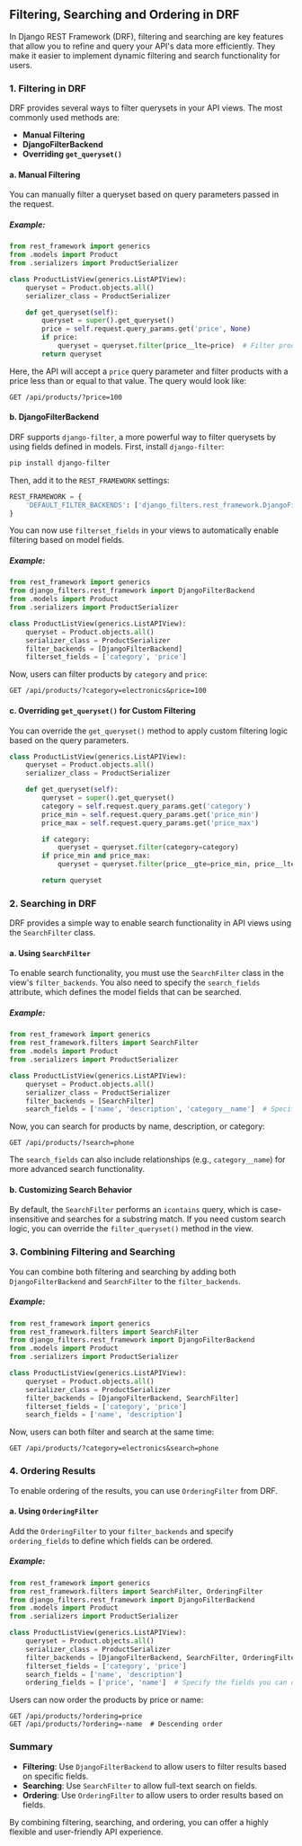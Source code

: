 ## Filtering, Searching and Ordering in DRF

In Django REST Framework (DRF), filtering and searching are key features that allow you to refine and query your API's data more efficiently. They make it easier to implement dynamic filtering and search functionality for users.

### 1. **Filtering in DRF**

DRF provides several ways to filter querysets in your API views. The most commonly used methods are:
- **Manual Filtering**
- **DjangoFilterBackend**
- **Overriding `get_queryset()`**

#### a. **Manual Filtering**
You can manually filter a queryset based on query parameters passed in the request.

##### Example:

```python
from rest_framework import generics
from .models import Product
from .serializers import ProductSerializer

class ProductListView(generics.ListAPIView):
    queryset = Product.objects.all()
    serializer_class = ProductSerializer

    def get_queryset(self):
        queryset = super().get_queryset()
        price = self.request.query_params.get('price', None)
        if price:
            queryset = queryset.filter(price__lte=price)  # Filter products by price
        return queryset
```

Here, the API will accept a `price` query parameter and filter products with a price less than or equal to that value. The query would look like:

```
GET /api/products/?price=100
```

#### b. **DjangoFilterBackend**
DRF supports `django-filter`, a more powerful way to filter querysets by using fields defined in models. First, install `django-filter`:

```bash
pip install django-filter
```

Then, add it to the `REST_FRAMEWORK` settings:

```python
REST_FRAMEWORK = {
    'DEFAULT_FILTER_BACKENDS': ['django_filters.rest_framework.DjangoFilterBackend']
}
```

You can now use `filterset_fields` in your views to automatically enable filtering based on model fields.

##### Example:

```python
from rest_framework import generics
from django_filters.rest_framework import DjangoFilterBackend
from .models import Product
from .serializers import ProductSerializer

class ProductListView(generics.ListAPIView):
    queryset = Product.objects.all()
    serializer_class = ProductSerializer
    filter_backends = [DjangoFilterBackend]
    filterset_fields = ['category', 'price']
```

Now, users can filter products by `category` and `price`:

```
GET /api/products/?category=electronics&price=100
```

#### c. **Overriding `get_queryset()` for Custom Filtering**
You can override the `get_queryset()` method to apply custom filtering logic based on the query parameters.

```python
class ProductListView(generics.ListAPIView):
    queryset = Product.objects.all()
    serializer_class = ProductSerializer

    def get_queryset(self):
        queryset = super().get_queryset()
        category = self.request.query_params.get('category')
        price_min = self.request.query_params.get('price_min')
        price_max = self.request.query_params.get('price_max')

        if category:
            queryset = queryset.filter(category=category)
        if price_min and price_max:
            queryset = queryset.filter(price__gte=price_min, price__lte=price_max)

        return queryset
```

### 2. **Searching in DRF**

DRF provides a simple way to enable search functionality in API views using the `SearchFilter` class.

#### a. **Using `SearchFilter`**

To enable search functionality, you must use the `SearchFilter` class in the view's `filter_backends`. You also need to specify the `search_fields` attribute, which defines the model fields that can be searched.

##### Example:

```python
from rest_framework import generics
from rest_framework.filters import SearchFilter
from .models import Product
from .serializers import ProductSerializer

class ProductListView(generics.ListAPIView):
    queryset = Product.objects.all()
    serializer_class = ProductSerializer
    filter_backends = [SearchFilter]
    search_fields = ['name', 'description', 'category__name']  # Specify searchable fields
```

Now, you can search for products by name, description, or category:

```
GET /api/products/?search=phone
```

The `search_fields` can also include relationships (e.g., `category__name`) for more advanced search functionality.

#### b. **Customizing Search Behavior**

By default, the `SearchFilter` performs an `icontains` query, which is case-insensitive and searches for a substring match. If you need custom search logic, you can override the `filter_queryset()` method in the view.

### 3. **Combining Filtering and Searching**

You can combine both filtering and searching by adding both `DjangoFilterBackend` and `SearchFilter` to the `filter_backends`.

##### Example:

```python
from rest_framework import generics
from rest_framework.filters import SearchFilter
from django_filters.rest_framework import DjangoFilterBackend
from .models import Product
from .serializers import ProductSerializer

class ProductListView(generics.ListAPIView):
    queryset = Product.objects.all()
    serializer_class = ProductSerializer
    filter_backends = [DjangoFilterBackend, SearchFilter]
    filterset_fields = ['category', 'price']
    search_fields = ['name', 'description']
```

Now, users can both filter and search at the same time:

```
GET /api/products/?category=electronics&search=phone
```

### 4. **Ordering Results**

To enable ordering of the results, you can use `OrderingFilter` from DRF.

#### a. **Using `OrderingFilter`**

Add the `OrderingFilter` to your `filter_backends` and specify `ordering_fields` to define which fields can be ordered.

##### Example:

```python
from rest_framework import generics
from rest_framework.filters import SearchFilter, OrderingFilter
from django_filters.rest_framework import DjangoFilterBackend
from .models import Product
from .serializers import ProductSerializer

class ProductListView(generics.ListAPIView):
    queryset = Product.objects.all()
    serializer_class = ProductSerializer
    filter_backends = [DjangoFilterBackend, SearchFilter, OrderingFilter]
    filterset_fields = ['category', 'price']
    search_fields = ['name', 'description']
    ordering_fields = ['price', 'name']  # Specify the fields you can order by
```

Users can now order the products by price or name:

```
GET /api/products/?ordering=price
GET /api/products/?ordering=-name  # Descending order
```

### Summary

- **Filtering**: Use `DjangoFilterBackend` to allow users to filter results based on specific fields.
- **Searching**: Use `SearchFilter` to allow full-text search on fields.
- **Ordering**: Use `OrderingFilter` to allow users to order results based on fields.
  
By combining filtering, searching, and ordering, you can offer a highly flexible and user-friendly API experience.